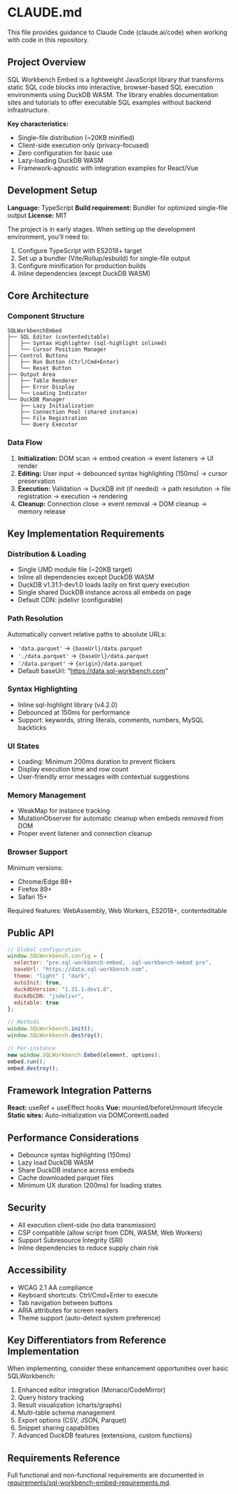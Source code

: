 # CLAUDE.md

This file provides guidance to Claude Code (claude.ai/code) when working with code in this repository.

## Project Overview

SQL Workbench Embed is a lightweight JavaScript library that transforms static SQL code blocks into interactive, browser-based SQL execution environments using DuckDB WASM. The library enables documentation sites and tutorials to offer executable SQL examples without backend infrastructure.

**Key characteristics:**
- Single-file distribution (~20KB minified)
- Client-side execution only (privacy-focused)
- Zero configuration for basic use
- Lazy-loading DuckDB WASM
- Framework-agnostic with integration examples for React/Vue

## Development Setup

**Language:** TypeScript
**Build requirement:** Bundler for optimized single-file output
**License:** MIT

The project is in early stages. When setting up the development environment, you'll need to:
1. Configure TypeScript with ES2018+ target
2. Set up a bundler (Vite/Rollup/esbuild) for single-file output
3. Configure minification for production builds
4. Inline dependencies (except DuckDB WASM)

## Core Architecture

### Component Structure
```
SQLWorkbenchEmbed
├── SQL Editor (contenteditable)
│   ├── Syntax Highlighter (sql-highlight inlined)
│   └── Cursor Position Manager
├── Control Buttons
│   ├── Run Button (Ctrl/Cmd+Enter)
│   └── Reset Button
├── Output Area
│   ├── Table Renderer
│   ├── Error Display
│   └── Loading Indicator
└── DuckDB Manager
    ├── Lazy Initialization
    ├── Connection Pool (shared instance)
    ├── File Registration
    └── Query Executor
```

### Data Flow
1. **Initialization:** DOM scan → embed creation → event listeners → UI render
2. **Editing:** User input → debounced syntax highlighting (150ms) → cursor preservation
3. **Execution:** Validation → DuckDB init (if needed) → path resolution → file registration → execution → rendering
4. **Cleanup:** Connection close → event removal → DOM cleanup → memory release

## Key Implementation Requirements

### Distribution & Loading
- Single UMD module file (~20KB target)
- Inline all dependencies except DuckDB WASM
- DuckDB v1.31.1-dev1.0 loads lazily on first query execution
- Single shared DuckDB instance across all embeds on page
- Default CDN: jsdelivr (configurable)

### Path Resolution
Automatically convert relative paths to absolute URLs:
- `'data.parquet'` → `{baseUrl}/data.parquet`
- `'./data.parquet'` → `{baseUrl}/data.parquet`
- `'/data.parquet'` → `{origin}/data.parquet`
- Default baseUrl: "https://data.sql-workbench.com"

### Syntax Highlighting
- Inline sql-highlight library (v4.2.0)
- Debounced at 150ms for performance
- Support: keywords, string literals, comments, numbers, MySQL backticks

### UI States
- Loading: Minimum 200ms duration to prevent flickers
- Display execution time and row count
- User-friendly error messages with contextual suggestions

### Memory Management
- WeakMap for instance tracking
- MutationObserver for automatic cleanup when embeds removed from DOM
- Proper event listener and connection cleanup

### Browser Support
Minimum versions:
- Chrome/Edge 88+
- Firefox 89+
- Safari 15+

Required features: WebAssembly, Web Workers, ES2018+, contenteditable

## Public API

```javascript
// Global configuration
window.SQLWorkbench.config = {
  selector: "pre.sql-workbench-embed, .sql-workbench-embed pre",
  baseUrl: "https://data.sql-workbench.com",
  theme: "light" | "dark",
  autoInit: true,
  duckdbVersion: "1.31.1-dev1.0",
  duckdbCDN: "jsdelivr",
  editable: true
};

// Methods
window.SQLWorkbench.init();
window.SQLWorkbench.destroy();

// Per-instance
new window.SQLWorkbench.Embed(element, options);
embed.run();
embed.destroy();
```

## Framework Integration Patterns

**React:** useRef + useEffect hooks
**Vue:** mounted/beforeUnmount lifecycle
**Static sites:** Auto-initialization via DOMContentLoaded

## Performance Considerations

- Debounce syntax highlighting (150ms)
- Lazy load DuckDB WASM
- Share DuckDB instance across embeds
- Cache downloaded parquet files
- Minimum UX duration (200ms) for loading states

## Security

- All execution client-side (no data transmission)
- CSP compatible (allow script from CDN, WASM, Web Workers)
- Support Subresource Integrity (SRI)
- Inline dependencies to reduce supply chain risk

## Accessibility

- WCAG 2.1 AA compliance
- Keyboard shortcuts: Ctrl/Cmd+Enter to execute
- Tab navigation between buttons
- ARIA attributes for screen readers
- Theme support (auto-detect system preference)

## Key Differentiators from Reference Implementation

When implementing, consider these enhancement opportunities over basic SQLWorkbench:
1. Enhanced editor integration (Monaco/CodeMirror)
2. Query history tracking
3. Result visualization (charts/graphs)
4. Multi-table schema management
5. Export options (CSV, JSON, Parquet)
6. Snippet sharing capabilities
7. Advanced DuckDB features (extensions, custom functions)

## Requirements Reference

Full functional and non-functional requirements are documented in [requirements/sql-workbench-embed-requirements.md](requirements/sql-workbench-embed-requirements.md).
